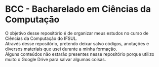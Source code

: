 # BCC - Bacharelado em Ciências da Computação
O objetivo desse repositório é de organizar meus estudos no curso de Ciências da Computação do IFSUL.  
Através desse repositório, pretendo deixar salvo códigos, anotações e diversos materiais que usei durante a minha formação.  
Alguns conteúdos não estarão presentes nesse repositório porque utilizo muito o Google Drive para salvar algumas coisas.